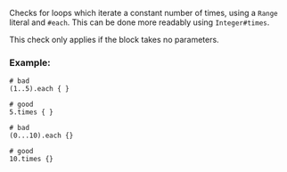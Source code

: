 Checks for loops which iterate a constant number of times,
using a `Range` literal and `#each`. This can be done more readably using
`Integer#times`.

This check only applies if the block takes no parameters.

### Example:
    # bad
    (1..5).each { }

    # good
    5.times { }

    # bad
    (0...10).each {}

    # good
    10.times {}